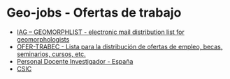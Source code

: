# Geo-jobs - Ofertas de trabajo

* [IAG – GEOMORPHLIST - electronic mail distribution list for geomorphologists](https://listes.services.cnrs.fr/wws/info/geomorph-l)
* [OFER-TRABEC - Lista para la distribución de ofertas de empleo, becas, seminarios, cursos, etc.](https://listserv.rediris.es/cgi-bin/wa?A0=ofer-trabec)
* [Personal Docente Investigador - España](https://serviciopdi.ugr.es/contratado/concursopublico/otrasuniversidades/)
* [CSIC](https://ips.redsara.es/IPSC/secure/buscarConvocatorias?)
